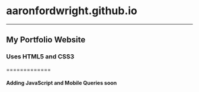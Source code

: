 # aaronfordwright.github.io
---------------
## My Portfolio Website
### Uses HTML5 and CSS3
=============
#### Adding JavaScript and Mobile Queries soon
